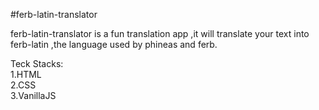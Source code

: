 
 #ferb-latin-translator

 ferb-latin-translator is a fun translation app ,it will translate your text into ferb-latin ,the language used by phineas and ferb.

Teck Stacks:\
1.HTML\
2.CSS\
3.VanillaJS